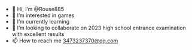 - 👋 Hi, I’m @Rouse885
- 👀 I’m interested in games
- 🌱 I’m currently learning
- 💞️ I’m looking to collaborate on 2023 high school entrance examination with excellent results
- 📫 How to reach me 3473237370@qq.com

<!---
Rouse885/Rouse885 is a ✨ special ✨ repository because its `README.md` (this file) appears on your GitHub profile.
You can click the Preview link to take a look at your changes.
--->
